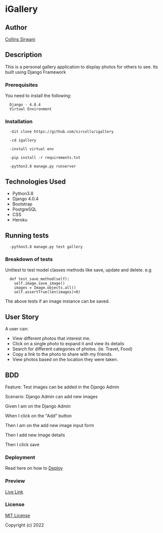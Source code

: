 # iGallery
## Author
[Collins Sirwani](https://github.com/sircollo)

## Description
This is a personal gallery application to display photos for others to see. Its built using Django Framework

### Prerequisites
You need to install the following:
```
  Django - 4.0.4
  Virtual Environment
```

### Installation
```
  -Git clone https://github.com/sircollo/igallery

  -cd igallery

  -install virtual env

  -pip install -r requirements.txt

  -python3.8 manage.py runserver

```
## Technologies Used

  * Python3.8
  * Django 4.0.4
  * Bootstrap
  * PostgreSQL
  * CSS
  * Heroku

## Running tests
```
  -python3.8 manage.py test gallery
```

### Breakdown of tests
Unittest to test model classes methods like save, update and delete. e.g
```
  def test_save_method(self):
    self.image.save_image()
    images = Image.objects.all()
    self.assertTrue(len(images)>0)
```
The above tests if an image instance can be saved.

## User Story
A user can:

  * View different photos that interest me.
  * Click on a single photo to expand it and view its details
  * Search for different categories of photos. (ie. Travel, Food)
  * Copy a link to the photo to share with my friends.
  * View photos based on the location they were taken.

## BDD
Feature: Test images can be added in the Django Admin

Scenario: Django Admin can add new images

  Given I am on the Django Admin

  When I click on the "Add" button

  Then I am on the add new image input form

  Then I add new image details

  Then I click save

### Deployment
Read here on how to [Deploy](https://gist.github.com/newtonkiragu/42f2500e56d9c2375a087233587eddd0)


### Preview

[Live Link](https://le-igallery.herokuapp.com/)


### License

[MIT License](https://github.com/sircollo/igallery/blob/main/license)

Copyright (c) 2022
